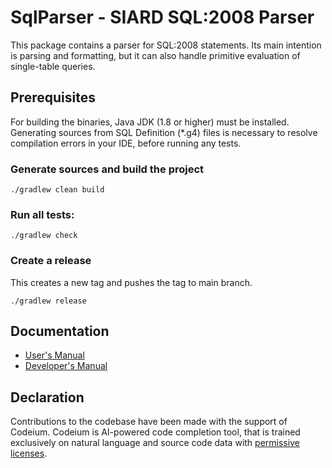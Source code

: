 # SqlParser - SIARD SQL:2008 Parser
This package contains a parser for SQL:2008 statements. Its main intention is parsing and formatting, but it can also handle primitive evaluation of single-table queries.

## Prerequisites
For building the binaries, Java JDK (1.8 or higher) must be installed. Generating sources from SQL Definition (*.g4) files is necessary to resolve compilation errors in your IDE, before running any tests.

### Generate sources and build the project
```shell
./gradlew clean build
```

### Run all tests:
```shell
./gradlew check
```

### Create a release
This creates a new tag and pushes the tag to main branch.
```shell
./gradlew release
```

## Documentation
- [User's Manual](./doc/manual/user/index.html) 
- [Developer's Manual](./doc/manual/user/index.html)  

## Declaration
Contributions to the codebase have been made with the support of Codeium. Codeium is AI-powered code completion tool, that is trained exclusively on natural language and source code data with [permissive licenses](https://codeium.com/blog/copilot-trains-on-gpl-codeium-does-not ). 

